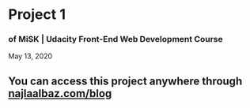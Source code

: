 # Project 1
### of MiSK | Udacity Front-End Web Development Course
 May 13, 2020

## You can access this project anywhere through [najlaalbaz.com/blog](http://www.najlaalbaz.com/blog)
